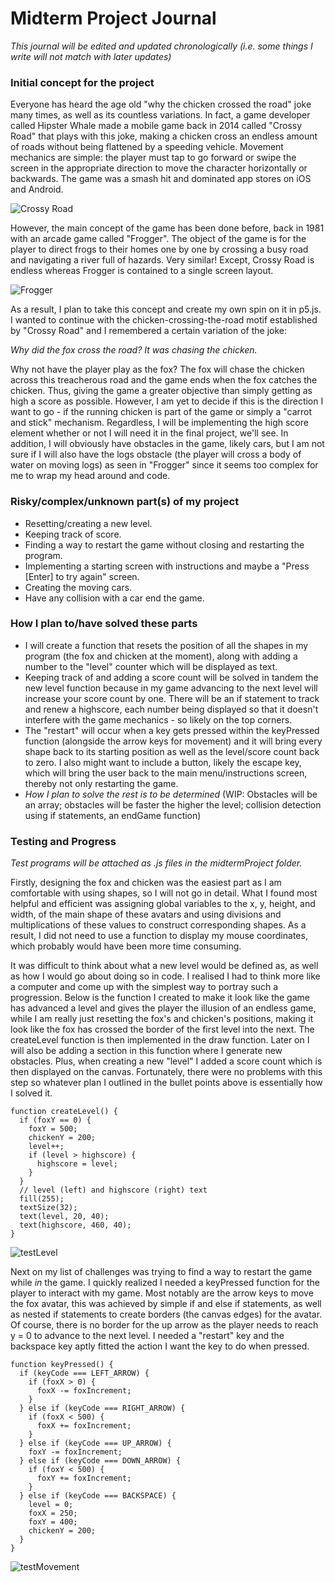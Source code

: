 # Midterm Project Journal

_This journal will be edited and updated chronologically (i.e. some things I write will not match with later updates)_

### Initial concept for the project

Everyone has heard the age old "why the chicken crossed the road" joke many times, as well as its countless variations. In fact, a game developer called Hipster Whale made a mobile game back in 2014 called "Crossy Road" that plays with this joke, making a chicken cross an endless amount of roads without being flattened by a speeding vehicle. Movement mechanics are simple: the player must tap to go forward or swipe the screen in the appropriate direction to move the character horizontally or backwards. The game was a smash hit and dominated app stores on iOS and Android.

![Crossy Road](https://github.com/l-mccarthy/IntroToIM/blob/main/midtermProject/Media/crossy_road.jpg)

However, the main concept of the game has been done before, back in 1981 with an arcade game called "Frogger". The object of the game is for the player to direct frogs to their homes one by one by crossing a busy road and navigating a river full of hazards. Very similar! Except, Crossy Road is endless whereas Frogger is contained to a single screen layout.

![Frogger](https://github.com/l-mccarthy/IntroToIM/blob/main/midtermProject/Media/Frogger_game_arcade.png)

As a result, I plan to take this concept and create my own spin on it in p5.js. I wanted to continue with the chicken-crossing-the-road motif established by "Crossy Road" and I remembered a certain variation of the joke:

_Why did the fox cross the road?_
_It was chasing the chicken._

Why not have the player play as the fox? The fox will chase the chicken across this treacherous road and the game ends when the fox catches the chicken. Thus, giving the game a greater objective than simply getting as high a score as possible. However, I am yet to decide if this is the direction I want to go - if the running chicken is part of the game or simply a "carrot and stick" mechanism. Regardless, I will be implementing the high score element whether or not I will need it in the final project, we'll see. In addition, I will obviously have obstacles in the game, likely cars, but I am not sure if I will also have the logs obstacle (the player will cross a body of water on moving logs) as seen in "Frogger" since it seems too complex for me to wrap my head around and code.

### Risky/complex/unknown part(s) of my project

* Resetting/creating a new level.
* Keeping track of score.
* Finding a way to restart the game without closing and restarting the program.
* Implementing a starting screen with instructions and maybe a "Press [Enter] to try again" screen.
* Creating the moving cars.
* Have any collision with a car end the game.

### How I plan to/have solved these parts

* I will create a function that resets the position of all the shapes in my program (the fox and chicken at the moment), along with adding a number to the "level" counter which will be displayed as text.
* Keeping track of and adding a score count will be solved in tandem the new level function because in my game advancing to the next level will increase your score count by one. There will be an if statement to track and renew a highscore, each number being displayed so that it doesn't interfere with the game mechanics - so likely on the top corners.
* The "restart" will occur when a key gets pressed within the keyPressed function (alongside the arrow keys for movement) and it will bring every shape back to its starting position as well as the level/score count back to zero. I also might want to include a button, likely the escape key, which will bring the user back to the main menu/instructions screen, thereby not only restarting the game.
* _How I plan to solve the rest is to be determined_ (WIP: Obstacles will be an array; obstacles will be faster the higher the level; collision detection using if statements, an endGame function)

### Testing and Progress

_Test programs will be attached as .js files in the midtermProject folder._

Firstly, designing the fox and chicken was the easiest part as I am comfortable with using shapes, so I will not go in detail. What I found most helpful and efficient was assigning global variables to the x, y, height, and width, of the main shape of these avatars and using divisions and multiplications of these values to construct corresponding shapes. As a result, I did not need to use a function to display my mouse coordinates, which probably would have been more time consuming.

It was difficult to think about what a new level would be defined as, as well as how I would go about doing so in code. I realised I had to think more like a computer and come up with the simplest way to portray such a progression. Below is the function I created to make it look like the game has advanced a level and gives the player the illusion of an endless game, while I am really just resetting the fox's and chicken's positions, making it look like the fox has crossed the border of the first level into the next. The createLevel function is then implemented in the draw function. Later on I will also be adding a section in this function where I generate new obstacles. Plus, when creating a new "level" I added a score count which is then displayed on the canvas. Fortunately, there were no problems with this step so whatever plan I outlined in the bullet points above is essentially how I solved it.

```
function createLevel() {
  if (foxY == 0) {
    foxY = 500;
    chickenY = 200;
    level++;
    if (level > highscore) {
      highscore = level;
    }
  }
  // level (left) and highscore (right) text
  fill(255);
  textSize(32);
  text(level, 20, 40);
  text(highscore, 460, 40);
}
```
![testLevel](https://github.com/l-mccarthy/IntroToIM/blob/main/midtermProject/Media/testLevel.gif)

Next on my list of challenges was trying to find a way to restart the game while _in_ the game. I quickly realized I needed a keyPressed function for the player to interact with my game. Most notably are the arrow keys to move the fox avatar, this was achieved by simple if and else if statements, as well as nested if statements to create borders (the canvas edges) for the avatar. Of course, there is no border for the up arrow as the player needs to reach y = 0 to advance to the next level. I needed a "restart" key and the backspace key aptly fitted the action I want the key to do when pressed.

```
function keyPressed() {
  if (keyCode === LEFT_ARROW) {
    if (foxX > 0) {
      foxX -= foxIncrement;
    }
  } else if (keyCode === RIGHT_ARROW) {
    if (foxX < 500) {
      foxX += foxIncrement;
    }
  } else if (keyCode === UP_ARROW) {
    foxY -= foxIncrement;
  } else if (keyCode === DOWN_ARROW) {
    if (foxY < 500) {
      foxY += foxIncrement;
    }
  } else if (keyCode === BACKSPACE) {
    level = 0;
    foxX = 250;
    foxY = 400;
    chickenY = 200;
  }
}
```

![testMovement](https://github.com/l-mccarthy/IntroToIM/blob/main/midtermProject/Media/testMovement.gif)
